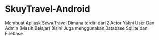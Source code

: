 # SkuyTravel-Android
Membuat Apliask Sewa Travel Dimana terdiri dari 2 Actor Yakni User Dan Admin (Masih Belajar)
Disini Juga menggunakan Database Sqllite dan Firebase
